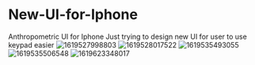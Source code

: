 # New-UI-for-Iphone
Anthropometric UI for Iphone
Just trying to design new UI for user to use keypad easier 
![1619527998803](https://user-images.githubusercontent.com/91166301/134830478-fbc9f337-6655-462a-9c55-0c3a441d1755.jpeg)
![1619528017522](https://user-images.githubusercontent.com/91166301/134830479-15c4e9b2-cf03-4feb-855f-b46ec3d13688.jpeg)
![1619535493055](https://user-images.githubusercontent.com/91166301/134830480-5e192aba-0837-41fb-823f-4cc686415fe5.jpeg)
![1619535506548](https://user-images.githubusercontent.com/91166301/134830481-6f7905ae-2faa-4f35-8306-16f815a73926.jpeg)
![1619623348017](https://user-images.githubusercontent.com/91166301/134830483-fbda9a20-14e3-43d0-b66b-397f0b5ecba1.jpeg)
